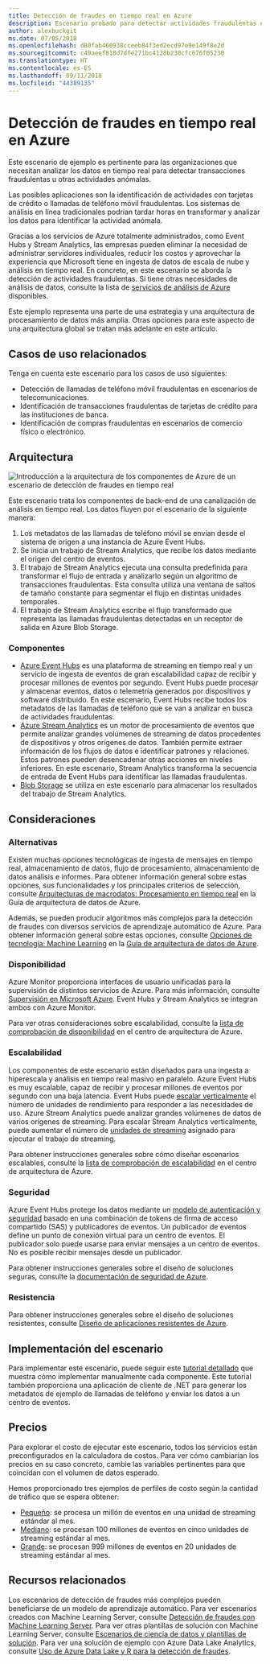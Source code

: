 ```yaml
---
title: Detección de fraudes en tiempo real en Azure
description: Escenario probado para detectar actividades fraudulentas en tiempo real con Azure Event Hubs y Stream Analytics.
author: alexbuckgit
ms.date: 07/05/2018
ms.openlocfilehash: d80fab460938cceeb84f3ed2ecd97e9e149f8e2d
ms.sourcegitcommit: c49aeef818d7dfe271bc4128b230cfc676f05230
ms.translationtype: HT
ms.contentlocale: es-ES
ms.lasthandoff: 09/11/2018
ms.locfileid: "44389135"
---
```

# <a name="real-time-fraud-detection-on-azure"></a>Detección de fraudes en tiempo real en Azure

Este escenario de ejemplo es pertinente para las organizaciones que necesitan analizar los datos en tiempo real para detectar transacciones fraudulentas u otras actividades anómalas.

Las posibles aplicaciones son la identificación de actividades con tarjetas de crédito o llamadas de teléfono móvil fraudulentas. Los sistemas de análisis en línea tradicionales podrían tardar horas en transformar y analizar los datos para identificar la actividad anómala.

Gracias a los servicios de Azure totalmente administrados, como Event Hubs y Stream Analytics, las empresas pueden eliminar la necesidad de administrar servidores individuales, reducir los costos y aprovechar la experiencia que Microsoft tiene en ingesta de datos de escala de nube y análisis en tiempo real. En concreto, en este escenario se aborda la detección de actividades fraudulentas. Si tiene otras necesidades de análisis de datos, consulte la lista de [servicios de análisis de Azure][product-category] disponibles.

Este ejemplo representa una parte de una estrategia y una arquitectura de procesamiento de datos más amplia. Otras opciones para este aspecto de una arquitectura global se tratan más adelante en este artículo.

## <a name="related-use-cases"></a>Casos de uso relacionados

Tenga en cuenta este escenario para los casos de uso siguientes:

* Detección de llamadas de teléfono móvil fraudulentas en escenarios de telecomunicaciones.
* Identificación de transacciones fraudulentas de tarjetas de crédito para las instituciones de banca.
* Identificación de compras fraudulentas en escenarios de comercio físico o electrónico.

## <a name="architecture"></a>Arquitectura

![Introducción a la arquitectura de los componentes de Azure de un escenario de detección de fraudes en tiempo real][architecture-diagram]

Este escenario trata los componentes de back-end de una canalización de análisis en tiempo real. Los datos fluyen por el escenario de la siguiente manera:

1. Los metadatos de las llamadas de teléfono móvil se envían desde el sistema de origen a una instancia de Azure Event Hubs. 
2. Se inicia un trabajo de Stream Analytics, que recibe los datos mediante el origen del centro de eventos.
3. El trabajo de Stream Analytics ejecuta una consulta predefinida para transformar el flujo de entrada y analizarlo según un algoritmo de transacciones fraudulentas. Esta consulta utiliza una ventana de saltos de tamaño constante para segmentar el flujo en distintas unidades temporales.
4. El trabajo de Stream Analytics escribe el flujo transformado que representa las llamadas fraudulentas detectadas en un receptor de salida en Azure Blob Storage.

### <a name="components"></a>Componentes

* [Azure Event Hubs][docs-event-hubs] es una plataforma de streaming en tiempo real y un servicio de ingesta de eventos de gran escalabilidad capaz de recibir y procesar millones de eventos por segundo. Event Hubs puede procesar y almacenar eventos, datos o telemetría generados por dispositivos y software distribuido. En este escenario, Event Hubs recibe todos los metadatos de las llamadas de teléfono que se van a analizar en busca de actividades fraudulentas.
* [Azure Stream Analytics][docs-stream-analytics] es un motor de procesamiento de eventos que permite analizar grandes volúmenes de streaming de datos procedentes de dispositivos y otros orígenes de datos. También permite extraer información de los flujos de datos e identificar patrones y relaciones. Estos patrones pueden desencadenar otras acciones en niveles inferiores. En este escenario, Stream Analytics transforma la secuencia de entrada de Event Hubs para identificar las llamadas fraudulentas.
* [Blob Storage][docs-blob-storage] se utiliza en este escenario para almacenar los resultados del trabajo de Stream Analytics.

## <a name="considerations"></a>Consideraciones

### <a name="alternatives"></a>Alternativas

Existen muchas opciones tecnológicas de ingesta de mensajes en tiempo real, almacenamiento de datos, flujo de procesamiento, almacenamiento de datos análisis e informes. Para obtener información general sobre estas opciones, sus funcionalidades y los principales criterios de selección, consulte [Arquitecturas de macrodatos: Procesamiento en tiempo real](/azure/architecture/data-guide/technology-choices/real-time-ingestion) en la Guía de arquitectura de datos de Azure.

Además, se pueden producir algoritmos más complejos para la detección de fraudes con diversos servicios de aprendizaje automático de Azure. Para obtener información general sobre estas opciones, consulte [Opciones de tecnología: Machine Learning](/azure/architecture/data-guide/technology-choices/data-science-and-machine-learning) en la [Guía de arquitectura de datos de Azure](../../data-guide/index.md).

### <a name="availability"></a>Disponibilidad

Azure Monitor proporciona interfaces de usuario unificadas para la supervisión de distintos servicios de Azure. Para más información, consulte [Supervisión en Microsoft Azure](/azure/monitoring-and-diagnostics/monitoring-overview). Event Hubs y Stream Analytics se integran ambos con Azure Monitor. 

Para ver otras consideraciones sobre escalabilidad, consulte la [lista de comprobación de disponibilidad][availability] en el centro de arquitectura de Azure.

### <a name="scalability"></a>Escalabilidad

Los componentes de este escenario están diseñados para una ingesta a hiperescala y análisis en tiempo real masivo en paralelo. Azure Event Hubs es muy escalable, capaz de recibir y procesar millones de eventos por segundo con una baja latencia.  Event Hubs puede [escalar verticalmente](/azure/event-hubs/event-hubs-auto-inflate) el número de unidades de rendimiento para responder a las necesidades de uso. Azure Stream Analytics puede analizar grandes volúmenes de datos de varios orígenes de streaming. Para escalar Stream Analytics verticalmente, puede aumentar el número de [unidades de streaming](/azure/stream-analytics/stream-analytics-streaming-unit-consumption) asignado para ejecutar el trabajo de streaming.

Para obtener instrucciones generales sobre cómo diseñar escenarios escalables, consulte la [lista de comprobación de escalabilidad][scalability] en el centro de arquitectura de Azure.

### <a name="security"></a>Seguridad

Azure Event Hubs protege los datos mediante un [modelo de autenticación y seguridad][docs-event-hubs-security-model] basado en una combinación de tokens de firma de acceso compartido (SAS) y publicadores de eventos. Un publicador de eventos define un punto de conexión virtual para un centro de eventos. El publicador solo puede usarse para enviar mensajes a un centro de eventos. No es posible recibir mensajes desde un publicador.

Para obtener instrucciones generales sobre el diseño de soluciones seguras, consulte la [documentación de seguridad de Azure][security].

### <a name="resiliency"></a>Resistencia

Para obtener instrucciones generales sobre el diseño de soluciones resistentes, consulte [Diseño de aplicaciones resistentes de Azure][resiliency].

## <a name="deploy-the-scenario"></a>Implementación del escenario

Para implementar este escenario, puede seguir este [tutorial detallado][tutorial] que muestra cómo implementar manualmente cada componente. Este tutorial también proporciona una aplicación de cliente de .NET para generar los metadatos de ejemplo de llamadas de teléfono y enviar los datos a un centro de eventos.

## <a name="pricing"></a>Precios

Para explorar el costo de ejecutar este escenario, todos los servicios están preconfigurados en la calculadora de costos. Para ver cómo cambiarían los precios en su caso concreto, cambie las variables pertinentes para que coincidan con el volumen de datos esperado.

Hemos proporcionado tres ejemplos de perfiles de costo según la cantidad de tráfico que se espera obtener:

* [Pequeño][small-pricing]: se procesa un millón de eventos en una unidad de streaming estándar al mes.
* [Mediano][medium-pricing]: se procesan 100 millones de eventos en cinco unidades de streaming estándar al mes.
* [Grande][large-pricing]: se procesan 999 millones de eventos en 20 unidades de streaming estándar al mes.

## <a name="related-resources"></a>Recursos relacionados

Los escenarios de detección de fraudes más complejos pueden beneficiarse de un modelo de aprendizaje automático. Para ver escenarios creados con Machine Learning Server, consulte [Detección de fraudes con Machine Learning Server][r-server-fraud-detection]. Para ver otras plantillas de solución con Machine Learning Server, consulte [Escenarios de ciencia de datos y plantillas de solución][docs-r-server-sample-solutions]. Para ver una solución de ejemplo con Azure Data Lake Analytics, consulte [Uso de Azure Data Lake y R para la detección de fraudes][technet-fraud-detection].  

<!-- links -->
[product-category]: https://azure.microsoft.com/product-categories/analytics/
[tutorial]: /azure/stream-analytics/stream-analytics-real-time-fraud-detection
[small-pricing]: https://azure.com/e/74149ec312c049ccba79bfb3cfa67606
[medium-pricing]: https://azure.com/e/4fc94f7376de484d8ae67a6958cae60a
[large-pricing]: https://azure.com/e/7da8804396f9428a984578700003ba42
[architecture-diagram]: ./media/architecture-diagram-fraud-detection.png
[docs-event-hubs]: /azure/event-hubs/event-hubs-what-is-event-hubs
[docs-event-hubs-security-model]: /azure/event-hubs/event-hubs-authentication-and-security-model-overview
[docs-stream-analytics]: /azure/stream-analytics/stream-analytics-introduction
[docs-blob-storage]: /azure/storage/blobs/storage-blobs-introduction
[docs-r-server-sample-solutions]: /machine-learning-server/r/sample-solutions
[r-server-fraud-detection]: https://microsoft.github.io/r-server-fraud-detection/
[technet-fraud-detection]: https://blogs.technet.microsoft.com/machinelearning/2017/06/28/using-azure-data-lake-and-r-for-fraud-detection/
[availability]: /azure/architecture/checklist/availability
[scalability]: /azure/architecture/checklist/scalability
[resiliency]: ../../resiliency/index.md
[security]: /azure/security/

